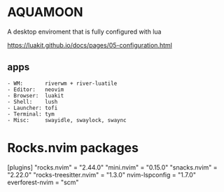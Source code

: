 # AQUAMOON
A desktop enviroment that is fully configured with lua

https://luakit.github.io/docs/pages/05-configuration.html

## apps
    - WM:       riverwm + river-luatile
    - Editor:   neovim
    - Browser:  luakit
    - Shell:    lush
    - Launcher: tofi
    - Terminal: tym
    - Misc:     swayidle, swaylock, swaync

# Rocks.nvim packages
[plugins]
"rocks.nvim" = "2.44.0"
"mini.nvim" = "0.15.0"
"snacks.nvim" = "2.22.0"
"rocks-treesitter.nvim" = "1.3.0"
nvim-lspconfig = "1.7.0"
everforest-nvim = "scm"
